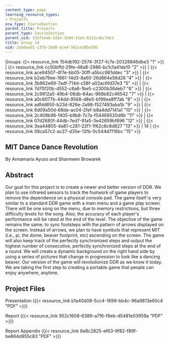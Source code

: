 ```yaml
---
content_type: page
learning_resource_types:
- Projects
ocw_type: CourseSection
parent_title: Projects
parent_type: CourseSection
parent_uid: 332f2eab-5d2e-3e04-51e5-b212cabc7de3
title: Group 14
uid: 2abdaad1-137b-1bd8-ace4-562ce30baf8b
---
```


Groups: {{< resource_link 154db192-2574-3f27-fc7e-20328846dbe3 "1" >}} | {{< resource_link cc50bffd-29fe-46a8-2986-bc1cfa41de10 "2" >}} | {{< resource_link ace94507-4f7e-bb05-30ff-a5bcc981ddec "3" >}} | {{< resource_link b2eb79ee-1861-14d3-8a60-26d864e56d26 "4" >}} | {{< resource_link 3b862e69-7adf-714d-c58f-a02ac6fd37e3 "5" >}} | {{< resource_link 7d70f20b-d552-c8a6-1be5-c2300b36deb7 "6" >}} | {{< resource_link 2c9812a5-49b4-08db-64ac-968b82c46542 "7" >}} | {{< resource_link a0c6077b-44dd-9568-d8e5-b199ea8ff7ab "8" >}} | {{< resource_link adfdd650-b23d-826e-2a98-f527493aba1b "9" >}} | {{< resource_link 6d09a50d-68de-ac04-2fef-b8a4dd7141a1 "10" >}} | {{< resource_link 2c408b96-f405-b9b8-7c7a-f54469520d8b "11" >}} | {{< resource_link 07d2680f-44db-7ed7-91a5-3e42659bf896 "12" >}} | {{< resource_link 3ea44805-4a81-c281-22f1-1f62c8c8d827 "13" >}} | 14 | {{< resource_link 08ca57c2-ac27-d35e-12fb-0c544d7f16bc "15" >}}

MIT Dance Dance Revolution
--------------------------

By Annamaria Ayuso and Sharmeen Browarek

Abstract
--------

Our goal for this project is to create a newer and better version of DDR. We plan to use infrared sensors to track the footwork of game players to remove the dependence on a physical console pad. The game itself is very similar to a standard DDR game with a main menu and a game play screen. There will be one song on the menu, due to memory restrictions, but three difficulty levels for the song. Also, the accuracy of each player's performance will be rated at the end of the level. The objective of the game remains the same; to sync footsteps with the pattern of arrows displayed on the screen. Instead of arrows, we plan to have symbols that represent MIT (i.e., pi, the dome, beaver footprint, etc) ascending on the screen. The game will also keep track of the perfectly synchronized steps and output the highest number of consecutive, perfectly synchronized steps at the end of a round. We will create a dynamic background on the right hand side by using a series of pictures that change in progression to look like a dancing beaver. Our version of the game will revolutionize DDR as we know it today. We are taking the first step to creating a portable game that people can enjoy anywhere, anytime.

Project Files
-------------

Presentation ({{< resource_link b1a40d08-5cc4-1699-bb4c-96a9813e60c4 "PDF" >}})

Report ({{< resource_link 952c1608-6389-a7f6-f9eb-d5481e03959a "PDF" >}})

Report Appendix ({{< resource_link 6e8c2825-ef63-9f82-f89f-be864d955c83 "PDF" >}})